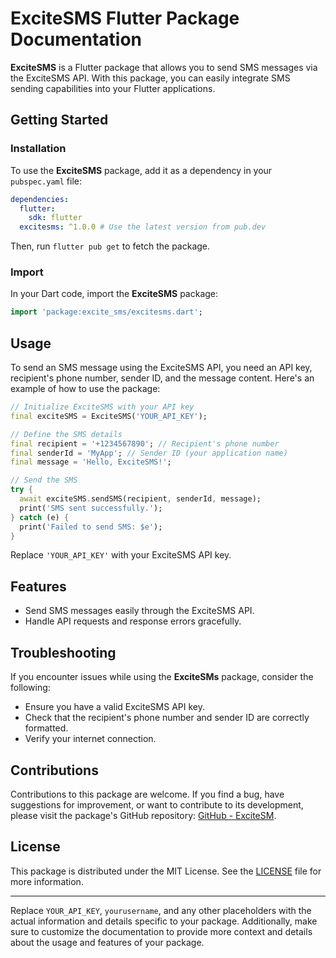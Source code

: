 # ExciteSMS Flutter Package Documentation

**ExciteSMS** is a Flutter package that allows you to send SMS messages via the ExciteSMS API. With this package, you can easily integrate SMS sending capabilities into your Flutter applications.

## Getting Started

### Installation

To use the **ExciteSMS** package, add it as a dependency in your `pubspec.yaml` file:

```yaml
dependencies:
  flutter:
    sdk: flutter
  excitesms: ^1.0.0 # Use the latest version from pub.dev
```

Then, run `flutter pub get` to fetch the package.

### Import

In your Dart code, import the **ExciteSMS** package:

```dart
import 'package:excite_sms/excitesms.dart';
```

## Usage

To send an SMS message using the ExciteSMS API, you need an API key, recipient's phone number, sender ID, and the message content. Here's an example of how to use the package:

```dart
// Initialize ExciteSMS with your API key
final exciteSMS = ExciteSMS('YOUR_API_KEY');

// Define the SMS details
final recipient = '+1234567890'; // Recipient's phone number
final senderId = 'MyApp'; // Sender ID (your application name)
final message = 'Hello, ExciteSMS!';

// Send the SMS
try {
  await exciteSMS.sendSMS(recipient, senderId, message);
  print('SMS sent successfully.');
} catch (e) {
  print('Failed to send SMS: $e');
}
```

Replace `'YOUR_API_KEY'` with your ExciteSMS API key.

## Features

- Send SMS messages easily through the ExciteSMS API.
- Handle API requests and response errors gracefully.

## Troubleshooting

If you encounter issues while using the **ExciteSMs** package, consider the following:

- Ensure you have a valid ExciteSMS API key.
- Check that the recipient's phone number and sender ID are correctly formatted.
- Verify your internet connection.

## Contributions

Contributions to this package are welcome. If you find a bug, have suggestions for improvement, or want to contribute to its development, please visit the package's GitHub repository: [GitHub - ExciteSM](https://github.com/ExciteSMS/excitesms).

## License

This package is distributed under the MIT License. See the [LICENSE](https://github.com/ExciteSMS/excitesms/blob/main/LICENSE) file for more information.

---

Replace `YOUR_API_KEY`, `yourusername`, and any other placeholders with the actual information and details specific to your package. Additionally, make sure to customize the documentation to provide more context and details about the usage and features of your package.
